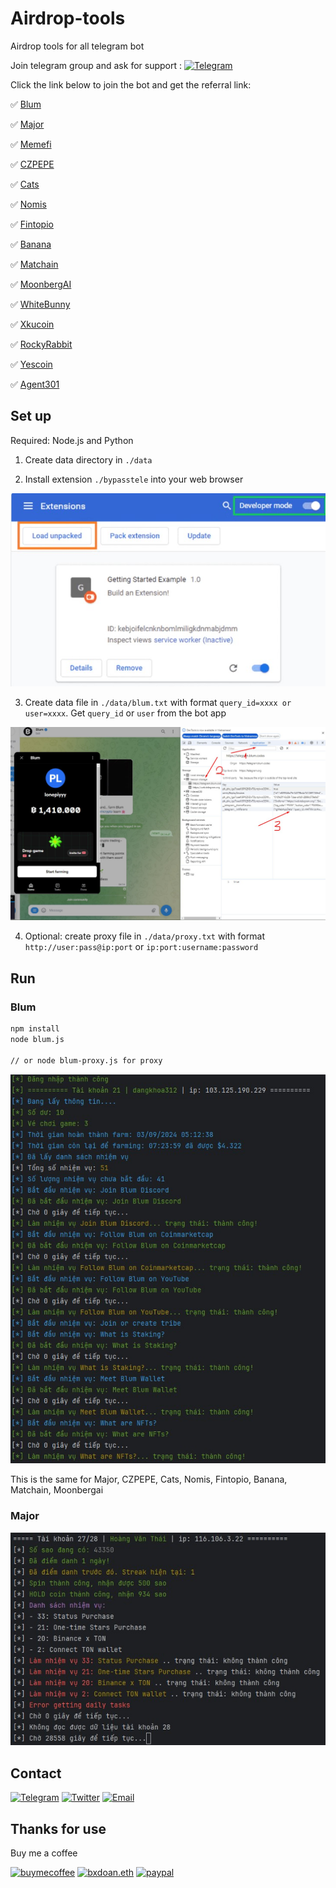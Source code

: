 # Airdrop-tools

Airdrop tools for all telegram bot

Join telegram group and ask for support : [![Telegram](https://img.shields.io/badge/Telegram-2CA5E0?style=for-the-badge&logo=telegram&logoColor=white)](https://t.me/vp_airdrop)

Click the link below to join the bot and get the referral link:

✅ [Blum](https://t.me/blum/app?startapp=ref_KWlM6oGLsY)

✅ [Major](https://t.me/major/start?startapp=399199645)

✅ [Memefi](https://t.me/memefi_coin_bot/main?startapp=r_ee93f6aea4)

✅ [CZPEPE](https://t.me/czpepeBot?start=399199645)

✅ [Cats](t.me/catsgang_bot/join?startapp=iCkXghxaEvb_qo6M_CNEy)

✅ [Nomis](https://t.me/NomisAppBot/app?startapp=ref_8hl9ssTJVK)

✅ [Fintopio](https://t.me/fintopio/wallet?startapp=reflink-reflink_XP3STJDYcKqYmduP-)

✅ [Banana](https://t.me/OfficialBananaBot/banana?startapp=referral=TCJMSB)

✅ [Matchain](https://t.me/MatchQuestBot/start?startapp=95c2d862b8f59dea782f41aaf4c364ab)

✅ [MoonbergAI](https://t.me/moonbergai_bot/join?startapp=nlMsKP0ZWe)

✅ [WhiteBunny](https://t.me/whitebunnywtf_bot?start=ref66d6ffa67fae5fc4caea3dbf)

✅ [Xkucoin](https://t.me/xkucoinbot/kucoinminiapp?startapp=cm91dGU9JTJGdGFwLWdhbWUlM0ZpbnZpdGVyVXNlcklkJTNEMzk5MTk5NjQ1JTI2cmNvZGUlM0Q=)

✅ [RockyRabbit](https://t.me/rocky_rabbit_bot/play?startapp=frId399199645)

✅ [Yescoin](https://t.me/theYescoin_bot/Yescoin?startapp=mxRCHl)

✅ [Agent301](https://t.me/Agent301Bot/app?startapp=onetime399199645)


## Set up
Required: Node.js and Python

1. Create data directory in `./data`

2. Install extension `./bypasstele` into your web browser

![image](imgs/extension.jpg)

3. Create data file in `./data/blum.txt` with format 
`query_id=xxxx or user=xxxx`. Get `query_id` or `user` from the bot app

![image](imgs/get_query_id.jpg)

4. Optional: create proxy file in `./data/proxy.txt`  with format `http://user:pass@ip:port` or `ip:port:username:password`

## Run

### Blum

```sh
npm install
node blum.js

// or node blum-proxy.js for proxy
```
![image](imgs/blum_run.jpg)

This is the same for Major, CZPEPE, Cats, Nomis, Fintopio, Banana, Matchain, Moonbergai

### Major
![image](imgs/major_run.jpg)

## Contact

[![Telegram](https://img.shields.io/badge/Telegram-2CA5E0?style=for-the-badge&logo=telegram&logoColor=white)](https://t.me/bxdoan)
[![Twitter](https://img.shields.io/badge/Twitter-1DA1F2?style=for-the-badge&logo=twitter&logoColor=white)](https://twitter.com/bxdoan)
[![Email](https://img.shields.io/badge/Gmail-D14836?style=for-the-badge&logo=gmail&logoColor=white)](mailto:hi@bxdoan.com)

## Thanks for use
Buy me a coffee

[![buymecoffee](https://img.shields.io/badge/Buy_Me_A_Coffee-FFDD00?style=for-the-badge&logo=buy-me-a-coffee&logoColor=black)](https://www.buymeacoffee.com/bxdoan)
[![bxdoan.eth](https://img.shields.io/badge/Ethereum-3C3C3D?style=for-the-badge&logo=Ethereum&logoColor=white)](https://etherscan.io/address/0x610322AeF748238C52E920a15Dd9A8845C9c0318)
[![paypal](	https://img.shields.io/badge/PayPal-00457C?style=for-the-badge&logo=paypal&logoColor=white)](https://paypal.me/bxdoan)
